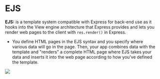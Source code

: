# EJS

**EJS:** is a template system compatible with Express for back-end use as it hooks into the View engine architecture that Express provides and lets you render web pages to the client with `res.render()` in Express.

   * You define HTML pages in the EJS syntax and you specify where various data will go in the page. Then, your app combines data with the template and "renders" a complete HTML page where EJS takes your data and inserts it into the web page according to how you've defined the template. 



![](https://gblobscdn.gitbook.com/assets%2F-MHpn6_lq7F3sPVKqyNy%2F-MLsBxQr-baaRo8Sdn7k%2F-MLsJnMYlr9T44Dr27dU%2FEjs.jpg?alt=media&token=f51db148-dd68-4c94-b90a-58e7d3b3e3f3)

